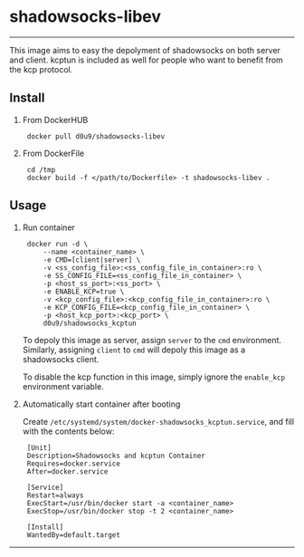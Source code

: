 # shadowsocks-libev

---

This image aims to easy the depolyment of shadowsocks on both server and client.
kcptun is included as well for people who want to benefit from the kcp protocol.

## Install

1. From DockerHUB

        docker pull d0u9/shadowsocks-libev

2. From DockerFile

        cd /tmp
        docker build -f </path/to/Dockerfile> -t shadowsocks-libev .

## Usage

1. Run container

        docker run -d \
            --name <container_name> \
            -e CMD=[client|server] \
            -v <ss_config_file>:<ss_config_file_in_container>:ro \
            -e SS_CONFIG_FILE=<ss_config_file_in_container> \
            -p <host_ss_port>:<ss_port> \
            -e ENABLE_KCP=true \
            -v <kcp_config_file>:<kcp_config_file_in_container>:ro \
            -e KCP_CONFIG_FILE=<kcp_config_file_in_container> \
            -p <host_kcp_port>:<kcp_port> \
            d0u9/shadowsocks_kcptun

    To depoly this image as server, assign `server` to the `cmd` environment.
    Similarly, assigning `client` to `cmd` will depoly this image as a shadowsocks
    client.

    To disable the kcp function in this image, simply ignore the `enable_kcp`
    environment variable.

2. Automatically start container after booting

    Create `/etc/systemd/system/docker-shadowsocks_kcptun.service`, and fill
    with the contents below:

        [Unit]
        Description=Shadowsocks and kcptun Container
        Requires=docker.service
        After=docker.service

        [Service]
        Restart=always
        ExecStart=/usr/bin/docker start -a <container_name>
        ExecStop=/usr/bin/docker stop -t 2 <container_name>

        [Install]
        WantedBy=default.target

---


